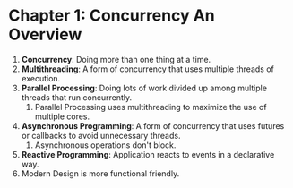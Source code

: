 # Chapter 1: Concurrency An Overview

1. __Concurrency__: Doing more than one thing at a time.
2. __Multithreading__: A form of concurrency that uses multiple threads of execution.
3. __Parallel Processing__: Doing lots of work divided up among multiple threads that run concurrently.
   1. Parallel Processing uses multithreading to maximize the use of multiple cores.
4. __Asynchronous Programming__: A form of concurrency that uses futures or callbacks to avoid unnecessary threads.
   1. Asynchronous operations don't block.
5. __Reactive Programming__: Application reacts to events in a declarative way.
6. Modern Design is more functional friendly.